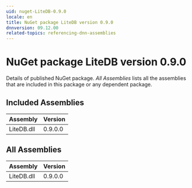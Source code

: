 ```yaml
---
uid: nuget-LiteDB-0.9.0
locale: en
title: NuGet package LiteDB version 0.9.0
dnnversion: 09.12.00
related-topics: referencing-dnn-assemblies
---
```


# NuGet package LiteDB version 0.9.0
Details of published NuGet package.
*All Assemblies* lists all the assemblies that are included in this package or any dependent package.

## Included Assemblies

|Assembly|Version|
|---|---|
|LiteDB.dll|0.9.0.0|

## All Assemblies

|Assembly|Version|
|---|---|
|LiteDB.dll|0.9.0.0|

